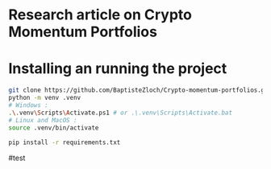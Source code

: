 # Research article on Crypto Momentum Portfolios
# Installing an running the project 
```bash
git clone https://github.com/BaptisteZloch/Crypto-momentum-portfolios.git # or git@github.com:BaptisteZloch/Crypto-momentum-portfolios.git
python -m venv .venv
# Windows :
.\.venv\Scripts\Activate.ps1 # or .\.venv\Scripts\Activate.bat
# Linux and MacOS :
source .venv/bin/activate
  
pip install -r requirements.txt
```



#test 